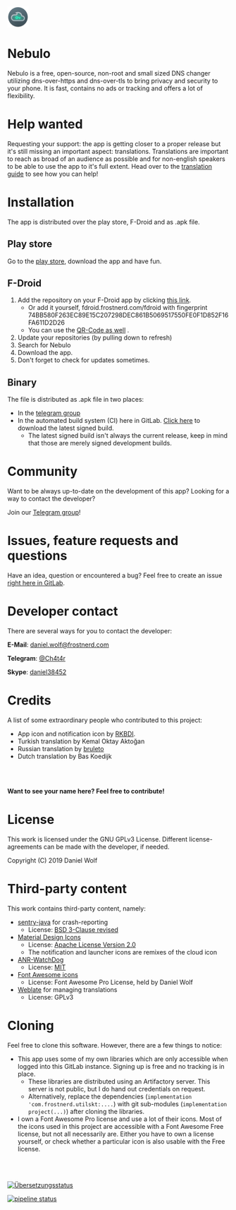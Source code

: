 ![Icon](app/src/main/res/mipmap-mdpi/ic_launcher_round.png)  

# Nebulo
Nebulo is a free, open-source, non-root and small sized DNS changer utilizing dns-over-https and dns-over-tls to bring privacy and security to your phone.
It is fast, contains no ads or tracking and offers a lot of flexibility.

# Help wanted
Requesting your support: the app is getting closer to a proper release but it's still missing an important aspect: translations.
Translations are important to reach as broad of an audience as possible and for non-english speakers to be able to use the app to it's full extent.
Head over to the [translation guide](TRANSLATING.md) to see how you can help!

# Installation
The app is distributed over the play store, F-Droid and as .apk file.

## Play store
Go to the [play store](https://play.google.com/store/apps/details?id=com.frostnerd.smokescreen&), download the app and have fun.

## F-Droid
1. Add the repository on your F-Droid app by clicking [this link](https://fdroid.frostnerd.com/fdroid/repo?fingerprint=74BB580F263EC89E15C207298DEC861B5069517550FE0F1D852F16FA611D2D26).
    - Or add it yourself, fdroid.frostnerd.com/fdroid with fingerprint 74BB580F263EC89E15C207298DEC861B5069517550FE0F1D852F16FA611D2D26
    - You can use the [QR-Code as well](material/fdroid_qr.jpg) .
2. Update your repositories (by pulling down to refresh)
3. Search for Nebulo
4. Download the app.
5. Don't forget to check for updates sometimes.


## Binary
The file is distributed as .apk file in two places:
- In the [telegram group](https://t.me/joinchat/I54nRleveRGP8IPmcIdySg)
- In the automated build system (CI) here in GitLab. [Click here](https://git.frostnerd.com/PublicAndroidApps/smokescreen/-/jobs/artifacts/master/raw/app/build/outputs/apk/normal/release/app-normal-release.apk?job=build_release) to download the latest signed build.
    - The latest signed build isn't always the current release, keep in mind that those are merely signed development builds.
    
# Community
Want to be always up-to-date on the development of this app? Looking for a way to contact the developer?

Join our [Telegram group](https://t.me/joinchat/I54nRleveRGP8IPmcIdySg)!


# Issues, feature requests and questions
Have an idea, question or encountered a bug? Feel free to create an issue [right here in GitLab](https://git.frostnerd.com/PublicAndroidApps/smokescreen/issues).

# Developer contact
There are several ways for you to contact the developer:

**E-Mail**: [daniel.wolf@frostnerd.com](mailto:daniel.wolf@frostnerd.com)

**Telegram**: [@Ch4t4r](https://t.me/Ch4t4r)

**Skype**: [daniel38452](skype:daniel38452)

# Credits
A list of some extraordinary people who contributed to this project:
 - App icon and notification icon by [RKBDI](http://dribbble.com/rkbdi).
 - Turkish translation by Kemal Oktay Aktoğan
 - Russian translation by [bruleto](https://t.me/bruleto)
 - Dutch translation by Bas Koedijk
<br/>
<br/>

**Want to see your name here? Feel free to contribute!**
 
 
# License
This work is licensed under the GNU GPLv3 License. Different license-agreements can be made with the developer, if needed.


Copyright (C) 2019   Daniel Wolf

# Third-party content
This work contains third-party content, namely:
- [sentry-java](https://github.com/getsentry/sentry-java) for crash-reporting
   - License: [BSD 3-Clause revised ](https://opensource.org/licenses/BSD-3-Clause)
- [Material Design Icons](https://material.io/tools/icons/)
   - License: [Apache License Version 2.0](https://www.apache.org/licenses/LICENSE-2.0)
   - The notification and launcher icons are remixes of the cloud icon
- [ANR-WatchDog](https://github.com/SalomonBrys/ANR-WatchDog)
   - License: [MIT](https://opensource.org/licenses/MIT)
- [Font Awesome icons](https://fontawesome.com/)
   - License: Font Awesome Pro License, held by Daniel Wolf
- [Weblate](https://weblate.org) for managing translations
   - License: GPLv3

# Cloning
Feel free to clone this software. However, there are a few things to notice:
- This app uses some of my own libraries which are only accessible when logged into this GitLab instance. Signing up is free and no tracking is in place.
   - These libraries are distributed using an Artifactory server. This server is not public, but I do hand out credentials on request.
   - Alternatively, replace the dependencies (`implementation 'com.frostnerd.utilskt:....`) with git sub-modules (`implementation project(...)`) after cloning the libraries.
- I own a Font Awesome Pro license and use a lot of their icons. Most of the icons used in this project are accessible with a Font Awesome Free license, but not all necessarily are. Either you have to own a license yourself, or check whether a particular icon is also usable with the Free license.

</br>

</br>

</br>

<a href="https://weblate.frostnerd.com/engage/nebulo/?utm_source=widget">
<img src="https://weblate.frostnerd.com/widgets/nebulo/-/svg-badge.svg" alt="Übersetzungsstatus" />
</a> 

[![pipeline status](https://git.frostnerd.com/PublicAndroidApps/smokescreen/badges/master/pipeline.svg)](https://git.frostnerd.com/PublicAndroidApps/smokescreen/commits/master)
